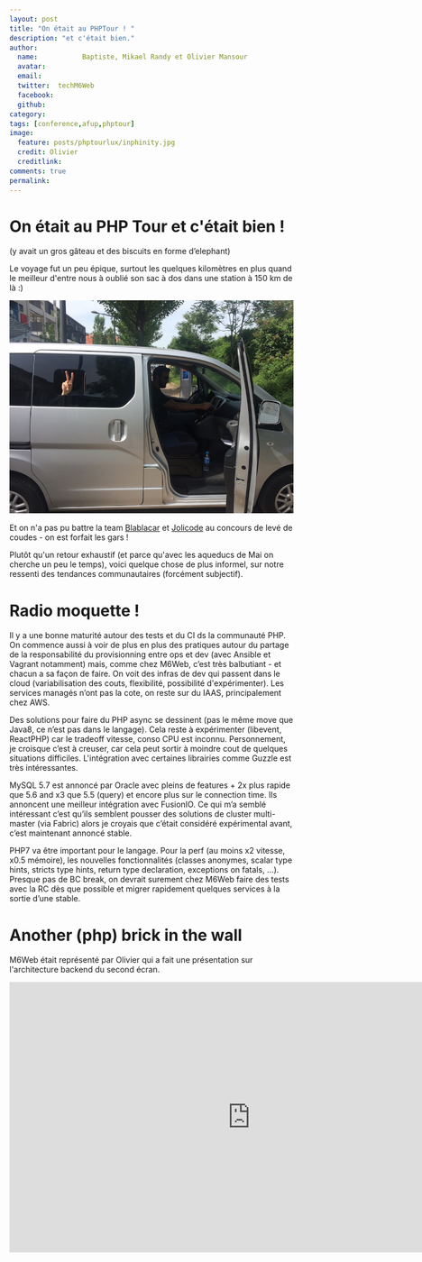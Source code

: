 ```yaml
---
layout: post
title: "On était au PHPTour ! "
description: "et c'était bien."
author:
  name:           Baptiste, Mikael Randy et Olivier Mansour
  avatar:
  email:
  twitter:  techM6Web
  facebook:
  github:
category:
tags: [conference,afup,phptour]
image:
  feature: posts/phptourlux/inphinity.jpg
  credit: Olivier
  creditlink: 
comments: true
permalink: 
---
```


# On était au PHP Tour et c'était bien !

(y avait un gros gâteau et des biscuits en forme d’elephant)

Le voyage fut un peu épique, surtout les quelques kilomètres en plus quand le meilleur d'entre nous à oublié son sac à dos dans une station à 150 km de là :)

![m6web car](/images/posts/phptourlux/m6web_car.jpg)

Et on n'a pas pu battre la team [Blablacar](https://twitter.com/BlaBlaCarTech) et [Jolicode](http://jolicode.com/) au concours de levé de coudes - on est forfait les gars !

Plutôt qu'un retour exhaustif (et parce qu'avec les aqueducs de Mai on cherche un peu le temps), voici quelque chose de plus informel, sur notre ressenti des tendances communautaires (forcément subjectif).

# Radio moquette !


Il y a une bonne maturité autour des tests et du CI ds la communauté PHP. On commence aussi à voir de plus en plus des pratiques autour du partage de la responsabilité du provisionning entre ops et dev (avec Ansible et Vagrant notamment) mais, comme chez M6Web, c’est très balbutiant - et chacun a sa façon de faire. On voit des infras de dev qui passent dans le cloud (variabilisation des couts, flexibilité, possibilité d'expérimenter). Les services managés n’ont pas la cote, on reste sur du IAAS, principalement chez AWS.

Des solutions pour faire du PHP async se dessinent (pas le même move que Java8, ce n’est pas dans le langage). Cela reste à expérimenter (libevent, ReactPHP) car le tradeoff vitesse, conso CPU est inconnu. Personnement, je croisque c’est à creuser, car cela peut sortir à moindre cout de quelques situations difficiles. L'intégration avec certaines librairies comme Guzzle est très intéressantes. 

MySQL 5.7 est annoncé par Oracle avec pleins de features + 2x plus rapide que 5.6 and x3 que 5.5 (query) et encore plus sur le connection time. Ils annoncent une meilleur intégration avec FusionIO. Ce qui m’a semblé intéressant c’est qu’ils semblent pousser des solutions de cluster multi-master (via Fabric) alors je croyais que c’était considéré expérimental avant, c’est maintenant annoncé stable.

PHP7 va être important pour le langage. Pour la perf (au moins x2 vitesse, x0.5 mémoire), les nouvelles fonctionnalités (classes anonymes, scalar type hints, stricts type hints, return type declaration, exceptions on fatals, …). Presque pas de BC break, on devrait surement chez M6Web faire des tests avec la RC dès que possible et migrer rapidement quelques services à la sortie d’une stable.
 
# Another (php) brick in the wall
 
M6Web était représenté par Olivier qui a fait une présentation sur l'architecture backend du second écran.
 
<iframe width="853" height="480" src="https://www.youtube.com/embed/VPYFnaX_5Tg" frameborder="0" allowfullscreen></iframe>